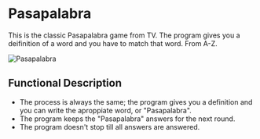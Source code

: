 # Pasapalabra

This is the classic Pasapalabra game from TV. The program gives you a deifinition of a word and you have to match that word. From A-Z.

![Pasapalabra](https://www.google.com/url?sa=i&url=https%3A%2F%2Fwww.wired.com%2Fstory%2Fyou-can-power-a-calculator-with-some-leds%2F&psig=AOvVaw0KL99agkWz-5Bag7wxwWSi&ust=1586293839227000&source=images&cd=vfe&ved=0CAIQjRxqFwoTCOCxl5rb1OgCFQAAAAAdAAAAABAE)

## Functional Description

- The process is always the same; the program gives you a definition and you can write the aproppiate word, or "Pasapalabra".
- The program keeps the "Pasapalabra" answers for the next round.
- The program doesn't stop till all answers are answered.